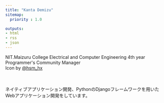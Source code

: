```yaml
---
title: "Kanta Demizu"
sitemap:
  priority : 1.0

outputs:
- html
- rss
- json
---
```

<p>NIT.Maizuru College Electrical and Computer Engineering 4th year<br/>
Programmer's Community Manager<br /> Icon by <a href=https://twitter.com/hsm_hx>@hsm_hx</a>

<br /><br/>
ネイティブアプリケーション開発、PythonのDjangoフレームワークを用いたWebアプリケーション開発をしています。
</p>
